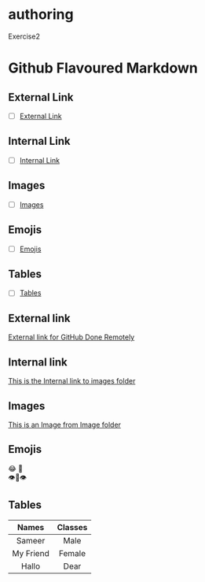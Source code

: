 # authoring
Exercise2
# Github Flavoured Markdown
## External Link
 - [ ] [External Link](#External_Link)



 
## Internal Link
- [ ] [Internal Link](#Internal_Link)



## Images
- [ ] [Images](Images)




## Emojis
- [ ] [Emojis](Emojis)





## Tables
- [ ] [Tables](Tables)




## <a name="External_Link">External link</a> 
[External link for GitHub Done Remotely](https://help.github.com/)

## <a name="Internal_Link">Internal link</a> 
[This is the Internal link to images folder](https://github.com/BanSameer/authoring/tree/main/Picturesfolderex2)

## <a name="Images">Images</a> 
[This is an Image from Image folder](https://github.com/BanSameer/authoring/blob/main/Picturesfolderex2/pexels-ben-mack-5326942.jpg)

## <a name="Emojis">Emojis</a> 
:joy: 🤖
\
👁👄👁

## <a name="Tables">Tables</a>
Names | Classes |
:----:|:------:
Sameer| Male |
My Friend | Female|
Hallo | Dear 


 
 
 
 
  



